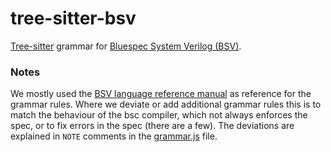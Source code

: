 # tree-sitter-bsv

[Tree-sitter](https://tree-sitter.github.io/tree-sitter/) grammar for [Bluespec System Verilog (BSV)](https://github.com/B-Lang-org/bsc/tree/main).


### Notes

We mostly used the [BSV language reference manual](https://github.com/B-Lang-org/bsc/releases/latest/download/BSV_lang_ref_guide.pdf) as reference for the grammar rules. Where we deviate or add additional grammar rules this is to match the behaviour of the bsc compiler, which not always enforces the spec, or to fix errors in the spec (there are a few). The deviations are explained in `NOTE` comments in the [grammar.js](https://github.com/robertszafa/tree-sitter-bsv/blob/main/grammar.js) file.

